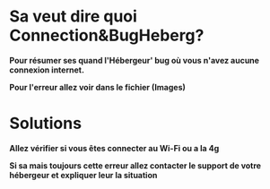 # Sa veut dire quoi Connection&BugHeberg?

__Pour résumer ses quand l'Hébergeur' bug où vous n'avez aucune connexion internet.__

__Pour l'erreur allez voir dans le fichier (Images)__

# Solutions

__Allez vérifier si vous êtes connecter au Wi-Fi ou a la 4g__

__Si sa mais toujours cette erreur allez contacter le support de votre hébergeur et expliquer leur la situation__

